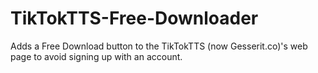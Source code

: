 # TikTokTTS-Free-Downloader
 Adds a Free Download button to the TikTokTTS (now Gesserit.co)'s  web page to avoid signing up with an account.
